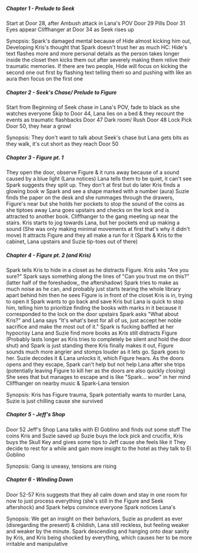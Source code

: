 ##### Chapter 1 - Prelude to Seek
Start at Door 28, after Ambush attack in Lana's POV
Door 29 Pills
Door 31 Eyes appear
Cliffhanger at Door 34 as Seek rises up

Synopsis: Spark's damaged mental because of Hide almost kicking him out, Developing Kris's thought that Spark doesn't trust her as much
HC: Hide's text flashes more and more personal details as the person takes longer inside the closet then kicks them out after severely making them relive their traumatic memories. If there are two people, Hide will focus on kicking the second one out first by flashing text telling them so and pushing with like an aura then focus on the first one


##### Chapter 2 - Seek's Chase/ Prelude to Figure
Start from Beginning of Seek chase in Lana's POV, fade to black as she watches everyone 
Skip to Door 44, Lana lies on a bed & they recount the events as traumatic flashbacks
Door 47 Dark room/ Rush
Door 48 Lock Pick
Door 50, they hear a growl

Synopsis: They don't want to talk about Seek's chase but Lana gets bits as they walk, it's cut short as they reach Door 50
##### Chapter 3 - Figure pt. 1
They open the door, observe Figure & it runs away because of a sound caused by a blue light (Lana notices)
Lana tells them to be quiet, it can't see
Spark suggests they split up. They don't at first but do later
Kris finds a glowing book w Spark and see a shape marked with a number (aura)
Suzie finds the paper on the desk and she rummages through the drawers, Figure's near but she holds her pockets to stop the sound of the coins as she tiptoes away
Lana goes upstairs and checks on the lock and is attracted to another book.
Cliffhanger to the gang meeting up near the stairs. Kris starts to jog towards Lana, but her pockets end up making a sound (She was only making minimal movements at first that's why it didn't move) 
It attracts Figure and they all make a run for it (Spark & Kris to the cabinet, Lana upstairs and Suzie tip-toes out of there)

##### Chapter 4 - Figure pt. 2 (and Kris)
Spark tells Kris to hide in a closet as he distracts Figure. 
Kris asks "Are you sure?" Spark says something along the lines of "Can you trust me on this?" (latter half of the foreshadow,, the aftershadow)
Spark tries to make as much noise as he can, and probably just starts tearing the whole library apart behind him then he sees Figure is in front of the closet Kris is in, trying to open it
Spark wants to go back and save Kris but Lana is quick to stop him, telling him to prioritize finding the books with marks in it because it corresponded to the lock on the door upstairs
Spark asks "What about Kris?" and Lana says "It's what's best for all of us, just accept her noble sacrifice and make the most out of it." Spark is fucking baffled at her hypocrisy
Lana and Suzie find more books as Kris still distracts Figure (Probably lasts longer as Kris tries to completely be silent and hold the door shut) and Spark is just standing there
Kris finally makes it out, Figure sounds much more angrier and stomps louder as it lets go. Spark goes to her.
Suzie decodes it & Lana unlocks it, which Figure hears. 
As the doors opens and they escape, Spark can't help but not help Lana after she trips (potentially leaving Figure to kill her as the doors are also quickly closing)
She sees that but manages to escape and is like "Spark... wow" in her mind
Cliffhanger on nearby music & Spark-Lana tension

Synopsis: Kris has Figure trauma, Spark potentially wants to murder Lana, Suzie is just chilling cause she survived

##### Chapter 5 - Jeff's Shop
Door 52 Jeff's Shop
Lana talks with El Goblino and finds out some stuff
The coins Kris and Suzie saved up 
Suzie buys the lock pick and crucifix, Kris buys the Skull Key and gives some tips to Jeff cause she feels like it
They decide to rest for a while and gain more insight to the hotel as they talk to El Goblino

Synopsis: Gang is uneasy, tensions are rising
##### Chapter 6 - Winding Down
Door 52-57
Kris suggests that they all calm down and stay in one room for now to just process everything (she's still in the Figure and Seek aftershock) and Spark helps convince everyone
Spark notices Lana's 

Synopsis: We get an insight on their behaviors, Suzie as prudent as ever (disregarding the present) & childish, Lana still reckless, but feeling weaker and weaker by the minute. Spark descending and hanging onto dear sanity by Kris, and Kris being shocked by everything, which causes her to be more irritable and manipulative
